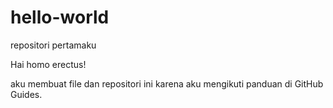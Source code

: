 # hello-world
repositori pertamaku

Hai homo erectus!

aku membuat file dan repositori ini karena aku mengikuti panduan di GitHub Guides.
